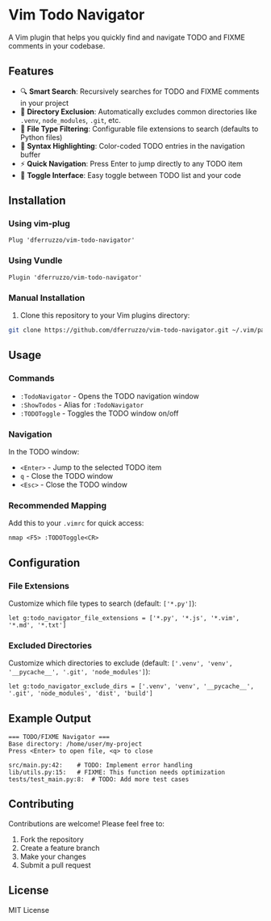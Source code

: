 # Vim Todo Navigator

A Vim plugin that helps you quickly find and navigate TODO and FIXME comments in your codebase.

## Features

- 🔍 **Smart Search**: Recursively searches for TODO and FIXME comments in your project
- 📁 **Directory Exclusion**: Automatically excludes common directories like `.venv`, `node_modules`, `.git`, etc.
- 🎯 **File Type Filtering**: Configurable file extensions to search (defaults to Python files)
- 🎨 **Syntax Highlighting**: Color-coded TODO entries in the navigation buffer
- ⚡ **Quick Navigation**: Press Enter to jump directly to any TODO item
- 🔄 **Toggle Interface**: Easy toggle between TODO list and your code

## Installation

### Using vim-plug

```vim
Plug 'dferruzzo/vim-todo-navigator'
```

### Using Vundle

```vim
Plugin 'dferruzzo/vim-todo-navigator'
```

### Manual Installation

1. Clone this repository to your Vim plugins directory:
```bash
git clone https://github.com/dferruzzo/vim-todo-navigator.git ~/.vim/pack/plugins/start/vim-todo-navigator
```

## Usage

### Commands

- `:TodoNavigator` - Opens the TODO navigation window
- `:ShowTodos` - Alias for `:TodoNavigator`
- `:TODOToggle` - Toggles the TODO window on/off

### Navigation

In the TODO window:
- `<Enter>` - Jump to the selected TODO item
- `q` - Close the TODO window
- `<Esc>` - Close the TODO window

### Recommended Mapping

Add this to your `.vimrc` for quick access:

```vim
nmap <F5> :TODOToggle<CR>
```

## Configuration

### File Extensions

Customize which file types to search (default: `['*.py']`):

```vim
let g:todo_navigator_file_extensions = ['*.py', '*.js', '*.vim', '*.md', '*.txt']
```

### Excluded Directories

Customize which directories to exclude (default: `['.venv', 'venv', '__pycache__', '.git', 'node_modules']`):

```vim
let g:todo_navigator_exclude_dirs = ['.venv', 'venv', '__pycache__', '.git', 'node_modules', 'dist', 'build']
```

## Example Output

```
=== TODO/FIXME Navigator ===
Base directory: /home/user/my-project
Press <Enter> to open file, <q> to close

src/main.py:42:    # TODO: Implement error handling
lib/utils.py:15:   # FIXME: This function needs optimization
tests/test_main.py:8:  # TODO: Add more test cases
```

## Contributing

Contributions are welcome! Please feel free to:

1. Fork the repository
2. Create a feature branch
3. Make your changes
4. Submit a pull request

## License

MIT License
